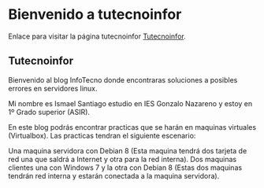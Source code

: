 # Bienvenido a tutecnoinfor

Enlace para visitar la página tutecnoinfor [Tutecnoinfor](https://tutecnoinfor.wordpress.com).

## Tutecnoinfor

Bienvenido al blog InfoTecno donde encontraras soluciones a posibles errores en servidores linux.

Mi nombre es Ismael Santiago estudio en IES Gonzalo Nazareno y estoy en 1º Grado superior (ASIR).

En este blog podrás encontrar practicas que se harán en maquinas virtuales (Virtualbox). Las practicas tendran el siguiente escenario:

Una maquina servidora con Debian 8 (Esta maquina tendrá dos tarjeta de red una que saldrá a Internet y otra para la red interna).
Dos maquinas clientes una con Windows 7 y la otra con Debian 8 (Estas dos maquinas tendrán red interna y estarán conectada a la maquina servidora).
